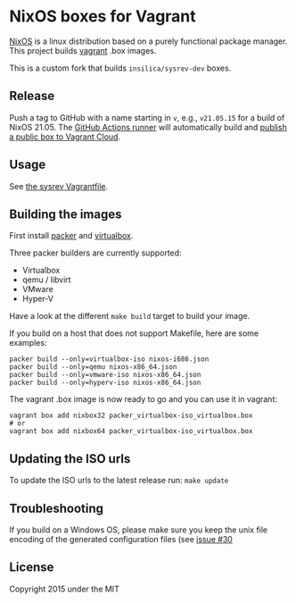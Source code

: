 NixOS boxes for Vagrant
=======================

[NixOS](http://nixos.org) is a linux distribution based on a purely functional
package manager. This project builds [vagrant](http://vagrantup.com) .box
images.

This is a custom fork that builds `insilica/sysrev-dev` boxes.

Release
-------

Push a tag to GitHub with a name starting in `v`, e.g., `v21.05.15` for a build of NixOS 21.05. The [GitHub Actions runner](https://github.com/insilica/nixbox/actions) will automatically build and [publish a public box to Vagrant Cloud](https://app.vagrantup.com/insilica/boxes/sysrev-dev).

Usage
-----
See [the sysrev Vagrantfile](https://github.com/insilica/systematic_review/blob/dev/Vagrantfile).

Building the images
-------------------

First install [packer](http://packer.io) and
[virtualbox](https://www.virtualbox.org/).

Three packer builders are currently supported:
- Virtualbox
- qemu / libvirt
- VMware
- Hyper-V

Have a look at the different `make build` target to build your image.

If you build on a host that does not support Makefile, here are some examples:
```
packer build --only=virtualbox-iso nixos-i686.json
packer build --only=qemu nixos-x86_64.json
packer build --only=vmware-iso nixos-x86_64.json
packer build --only=hyperv-iso nixos-x86_64.json
```

The vagrant .box image is now ready to go and you can use it in vagrant:

```
vagrant box add nixbox32 packer_virtualbox-iso_virtualbox.box
# or
vagrant box add nixbox64 packer_virtualbox-iso_virtualbox.box
```

Updating the ISO urls
---------------------

To update the ISO urls to the latest release run: `make update`

Troubleshooting
-----------------

If you build on a Windows OS, please make sure you keep the unix file encoding of the generated configuration files
(see [issue \#30](https://github.com/nix-community/nixbox/issues/30)

License
-------

Copyright 2015 under the MIT
